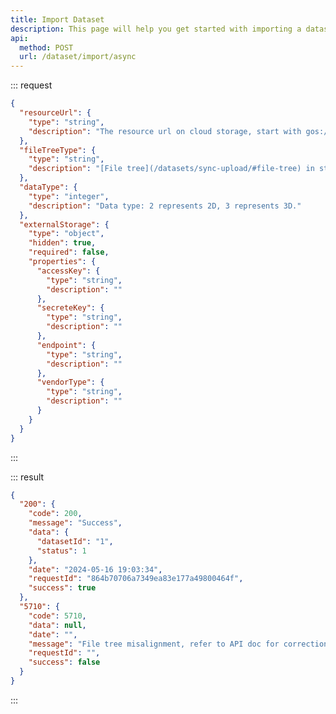 ```yaml
---
title: Import Dataset
description: This page will help you get started with importing a dataset from cloud storage asynchronously, you need to put the files according to a specific file tree structure, refer to [File tree](/datasets/sync-upload#file-tree).
api:
  method: POST
  url: /dataset/import/async
---
```


<!-- You can use the cloud storage of the platform, or your own storage which follow the S3 protocol, in second case, you need to pass the relevant authentication parameters, such as AccessKey, SecreteKey, Endpoint, VendorType.
-->

::: request

```json [body]
{
  "resourceUrl": {
    "type": "string",
    "description": "The resource url on cloud storage, start with gos://bucket-name/"
  },
  "fileTreeType": {
    "type": "string",
    "description": "[File tree](/datasets/sync-upload/#file-tree) in storage: 0 represents sensor oriented."
  },
  "dataType": {
    "type": "integer",
    "description": "Data type: 2 represents 2D, 3 represents 3D."
  },
  "externalStorage": {
    "type": "object",
    "hidden": true,
    "required": false,
    "properties": {
      "accessKey": {
        "type": "string",
        "description": ""
      },
      "secreteKey": {
        "type": "string",
        "description": ""
      },
      "endpoint": {
        "type": "string",
        "description": ""
      },
      "vendorType": {
        "type": "string",
        "description": ""
      }
    }
  }
}
```

:::

::: result

```json [responses]
{
  "200": {
    "code": 200,
    "message": "Success",
    "data": {
      "datasetId": "1",
      "status": 1
    },
    "date": "2024-05-16 19:03:34",
    "requestId": "864b70706a7349ea83e177a49800464f",
    "success": true
  },
  "5710": {
    "code": 5710,
    "data": null,
    "date": "",
    "message": "File tree misalignment, refer to API doc for correction",
    "requestId": "",
    "success": false
  }
}
```

:::
